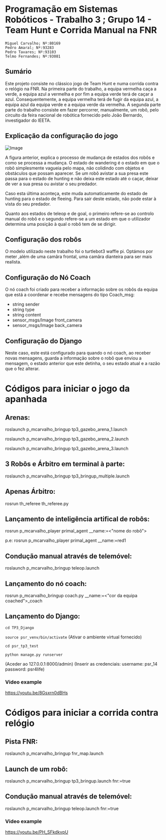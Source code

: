 # Programação em Sistemas Robóticos - Trabalho 3 ; Grupo 14 - Team Hunt e Corrida Manual na FNR
    Miguel Carvalho; Nº:80169
    Pedro Amaral; Nº:93283
    Pedro Tavares; Nº:93103
    Telmo Fernandes; Nº:93081
## Sumário


  Este projeto consiste no clássico jogo de Team Hunt e numa corrida contra o relógio na FNR.
    Na primeira parte do trabalho, a equipa vermelha caça a verde, a equipa azul a vermelha e por fim a equipa verde terá de caçar a azul. Consequentemente, 
    a equipa vermelha terá de fugir da equipa azul, a equipa azul da equipa verde e a equipa verde da vermelha.
    A segunda parte parte do trabalho consiste em fazer percorrer, manualmente, um robõ, pelo circuito da feira nacional de robótica fornecido pelo 
    João Bernardo, investigador do IEETA.
    
## Explicação da configuração do jogo

![Image](https://cdn.discordapp.com/attachments/943226390097035335/949266544901369867/PSR_INITIAL_DRAFT.drawio2.png)

A figura anterior, explica o processo de mudança de estados dos robôs e como se processa a mudança. 
O estado de wandering é o estado em que o robô simplesmente vagueia pelo mapa, não colidindo com objetos e obstáculos que possam aparecer. Se um robô avistar a sua 
presa este passa para o estado de hunting e não deixa este estado até o caçar, deixar de ver a sua presa ou avistar o seu predador. 

Caso esta última aconteça, este muda automaticamente do estado de hunting para o estado de fleeing. Para sair deste estado, não pode estar à vista do seu predador.

Quanto aos estados de teleop e de goal, o primeiro refere-se ao controlo manual do robô e o segundo refere-se a um estado em que o utilizador determina uma posição 
à qual o robô tem de se dirigir.

## Configuração dos robôs

O modelo utilizado neste trabalho foi o turtlebot3 waffle pi. Optámos por meter ,além de uma camâra frontal, uma camâra dianteira para ser mais realista.

## Configuração do Nó Coach

O nó coach foi criado para receber a informação sobre os robôs da equipa que está a coordenar e recebe mensagens do tipo Coach_msg:
* string sender
* string type
* string content
* sensor_msgs/Image front_camera
* sensor_msgs/Image back_camera

## Configuração do Django

Neste caso, este está configurado para quando o nó coach, ao receber novas mensagens, guarda a informação sobre o robô que enviou a mensagem, o estado anterior que este detinha, o seu estado atual e a razão que o fez alterar.

# Códigos para iniciar o jogo da apanhada

## Arenas:
  roslaunch p_mcarvalho_bringup tp3_gazebo_arena_1.launch

  roslaunch p_mcarvalho_bringup tp3_gazebo_arena_2.launch

  roslaunch p_mcarvalho_bringup tp3_gazebo_arena_3.launch


## 3 Robôs e Árbitro em terminal à parte:
  roslaunch p_mcarvalho_bringup tp3_bringup_multiple.launch


## Apenas Árbitro:
  rosrun th_referee th_referee.py


## Lançamento de inteligência artifical de robôs: 
rosrun p_mcarvalho_player primal_agent __name:=<"nome do robô">

 p.e:
 rosrun p_mcarvalho_player primal_agent __name:=red1


## Condução manual através de telemóvel: 
roslaunch p_mcarvalho_bringup teleop.launch


## Lançamento do nó coach:
rosrun p_mcarvalho_bringup coach.py __name:=<"cor da equipa coached">_coach

## Lançamento do Django:
`cd TP3_Django`

`source psr_venv/bin/activate` (Ativar o ambiente virtual fornecido)

`cd psr_tp3_test`

`python manage.py runserver`

(Aceder ao 127.0.0.1:8000/admin)
(Inserir as credenciais: username: psr_14
                         password: psr4life)

### Video example
https://youtu.be/8Gsxrn0dBHs


# Códigos para iniciar a corrida contra relógio


## Pista FNR:
roslaunch p_mcarvalho_bringup fnr_map.launch


## Launch de um robô:
roslaunch p_mcarvalho_bringup tp3_bringup.launch fnr:=true


## Condução manual através de telemóvel: 
roslaunch p_mcarvalho_bringup teleop.launch fnr:=true

### Video example
https://youtu.be/PH_SFkdkvpU
